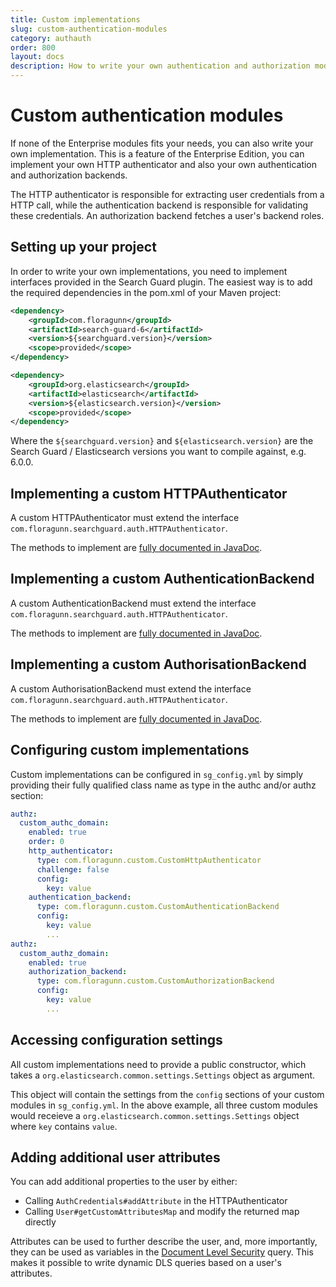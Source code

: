 ```yaml
---
title: Custom implementations
slug: custom-authentication-modules
category: authauth
order: 800
layout: docs
description: How to write your own authentication and authorization modules for Search Guard.
---
```

<!---
Copryight 2017 floragunn GmbH
-->


# Custom authentication modules

If none of the Enterprise modules fits your needs, you can also write your own implementation. This is a feature of the Enterprise Edition, you can implement your own HTTP authenticator and also your own authentication and authorization backends.

The HTTP authenticator is responsible for extracting user credentials from a HTTP call, while the authentication backend is responsible for validating these credentials. An authorization backend fetches a user's backend roles.

## Setting up your project

In order to write your own implementations, you need to implement interfaces provided in the Search Guard plugin. The easiest way is to add the required dependencies in the pom.xml of your Maven project:

```xml
<dependency>
    <groupId>com.floragunn</groupId>
    <artifactId>search-guard-6</artifactId>
    <version>${searchguard.version}</version>
    <scope>provided</scope>
</dependency>

<dependency>
    <groupId>org.elasticsearch</groupId>
    <artifactId>elasticsearch</artifactId>
    <version>${elasticsearch.version}</version>
    <scope>provided</scope>
</dependency>
```

Where the `${searchguard.version}` and `${elasticsearch.version}` are the Search Guard / Elasticsearch versions you want to compile against, e.g. 6.0.0.

## Implementing a custom HTTPAuthenticator

A custom HTTPAuthenticator must extend the interface `com.floragunn.searchguard.auth.HTTPAuthenticator`.

The methods to implement are [fully documented in JavaDoc](https://github.com/floragunncom/search-guard/blob/master/src/main/java/com/floragunn/searchguard/auth/HTTPAuthenticator.java).

## Implementing a custom AuthenticationBackend

A custom AuthenticationBackend must extend the interface `com.floragunn.searchguard.auth.HTTPAuthenticator`.

The methods to implement are [fully documented in JavaDoc](https://github.com/floragunncom/search-guard/blob/master/src/main/java/com/floragunn/searchguard/auth/AuthenticationBackend.java).

## Implementing a custom AuthorisationBackend

A custom AuthorisationBackend must extend the interface `com.floragunn.searchguard.auth.HTTPAuthenticator`.

The methods to implement are [fully documented in JavaDoc](https://github.com/floragunncom/search-guard/blob/master/src/main/java/com/floragunn/searchguard/auth/AuthorizationBackend.java).

## Configuring custom implementations

Custom implementations can be configured in `sg_config.yml` by simply providing their fully qualified class name as type in the authc and/or authz section:

```yaml
authz:
  custom_authc_domain:
    enabled: true
    order: 0
    http_authenticator:
      type: com.floragunn.custom.CustomHttpAuthenticator
      challenge: false
      config:
        key: value
    authentication_backend:
      type: com.floragunn.custom.CustomAuthenticationBackend
      config:
        key: value
        ...
authz:
  custom_authz_domain:
    enabled: true
    authorization_backend:
      type: com.floragunn.custom.CustomAuthorizationBackend
      config:
        key: value
        ...      
```

## Accessing configuration settings

All custom implementations need to provide a public constructor, which takes a `org.elasticsearch.common.settings.Settings` object as argument. 

This object will contain the settings from the `config` sections of your custom modules in `sg_config.yml`. In the above example, all three custom modules would receieve a `org.elasticsearch.common.settings.Settings` object where `key` contains `value`.

## Adding additional user attributes

You can add additional properties to the user by either:

* Calling `AuthCredentials#addAttribute` in the HTTPAuthenticator
* Calling `User#getCustomAttributesMap` and modify the returned map directly

Attributes can be used to further describe the user, and, more importantly, they can be used as variables in the [Document Level Security](dlsfls.md) query. This makes it possible to write dynamic DLS queries based on a user's attributes.